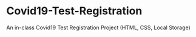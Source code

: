 # Covid19-Test-Registration
An in-class Covid19 Test Registration Project (HTML, CSS, Local Storage)

